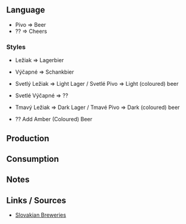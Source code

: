 

## Language



- Pivo  => Beer
- ??    => Cheers

### Styles

- Ležiak     => Lagerbier
- Výčapné    => Schankbier


- Svetlý Ležiak  => Light Lager / Svetlé Pivo     => Light (coloured) beer
- Svetlé Výčapné  =>  ??

- Tmavý Ležiak  => Dark Lager /  Tmavé Pivo => Dark (coloured) beer

- ?? Add Amber (Coloured) Beer



## Production



## Consumption


## Notes


## Links / Sources

- [Slovakian Breweries](http://www.europeanbeerguide.net/slovbrew.htm)
